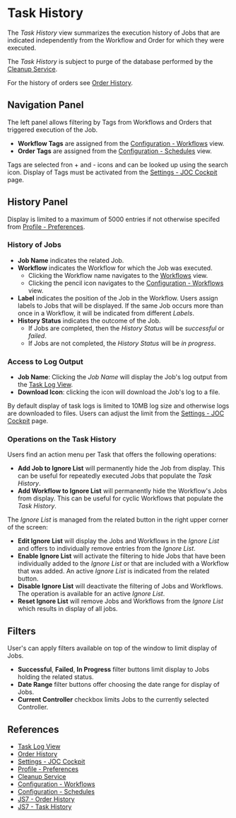 # Task History

The *Task History* view summarizes the execution history of Jobs that are indicated independently from the Workflow and Order for which they were executed.

The *Task History* is subject to purge of the database performed by the [Cleanup Service](/service-cleanup).

For the history of orders see [Order History](/history-orders).

## Navigation Panel

The left panel allows filtering by Tags from Workflows and Orders that triggered execution of the Job.

- **Workflow Tags** are assigned from the [Configuration - Workflows](/configuration-workflows) view.
- **Order Tags** are assigned from the [Configuration - Schedules](/configuration-schedules) view.

Tags are selected fron + and - icons and can be looked up using the search icon. Display of Tags must be activated from the [Settings - JOC Cockpit](/settings-joc) page.

## History Panel

Display is limited to a maximum of 5000 entries if not otherwise specifed from [Profile - Preferences](/profile-preferences).

### History of Jobs

- **Job Name** indicates the related Job.
- **Workflow** indicates the Workflow for which the Job was executed.
  - Clicking the Workflow name navigates to the [Workflows](/workflows) view.
  - Clicking the pencil icon navigates to the [Configuration - Workflows](/configuration-workflows) view.
- **Label** indicates the position of the Job in the Workflow. Users assign labels to Jobs that will be displayed. If the same Job occurs more than once in a Workflow, it will be indicated from different *Labels*.
- **History Status** indicates the outcome of the Job.
  - If Jobs are completed, then the *History Status* will be *successful* or *failed*.
  - If Jobs are not completed, the *History Status* will be *in progress*.

### Access to Log Output

- **Job Name**: Clicking the *Job Name* will display the Job's log output from the [Task Log View](/task-log).
- **Download Icon**: clicking the icon will download the Job's log to a file.

By default display of task logs is limited to 10MB log size and otherwise logs are downloaded to files. Users can adjust the limit from the [Settings - JOC Cockpit](/settings-joc) page.

### Operations on the Task History

Users find an action menu per Task that offers the following operations:

- **Add Job to Ignore List** will permanently hide the Job from display. This can be useful for repeatedly executed Jobs that populate the *Task History*.
- **Add Workflow to Ignore List** will permanently hide the Workflow's Jobs from display. This can be useful for cyclic Workflows that populate the *Task History*.

The *Ignore List* is managed from the related button in the right upper corner of the screen:

- **Edit Ignore List** will display the Jobs and Workflows in the *Ignore List* and offers to individually remove entries from the *Ignore List*. 
- **Enable Ignore List** will activate the filtering to hide Jobs that have been individually added to the *Ignore List* or that are included with a Workflow that was added. An active *Ignore List* is indicated from the related button.
- **Disable Ignore List** will deactivate the filtering of Jobs and Workflows. The operation is available for an active *Ignore List*.
- **Reset Ignore List** will remove Jobs and Workflows from the *Ignore List* which results in display of all jobs.

## Filters

User's can apply filters available on top of the window to limit display of Jobs.

- **Successful**, **Failed**, **In Progress** filter buttons limit display to Jobs holding the related status.
- **Date Range** filter buttons offer choosing the date range for display of Jobs.
- **Current Controller** checkbox limits Jobs to the currently selected Controller.

## References

- [Task Log View](/task-log)
- [Order History](/history-orders)
- [Settings - JOC Cockpit](/settings-joc)
- [Profile - Preferences](/profile-preferences)
- [Cleanup Service](/service-cleanup)
- [Configuration - Workflows](/configuration-workflows)
- [Configuration - Schedules](/configuration-schedules)
- [JS7 - Order History](https://kb.sos-berlin.com/display/JS7/JS7+-+Order+History)
- [JS7 - Task History](https://kb.sos-berlin.com/display/JS7/JS7+-+Task+History)
